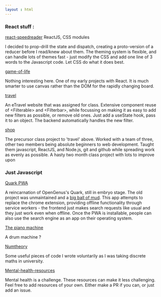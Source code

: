 ```yaml
---
layout : html
---
```

### React stuff : 
[react-speedreader](https://www.github.com/mayankkamboj47/react-speedreader)
ReactJS, CSS modules

I decided to prop-drill the state and dispatch, creating a proto-version of a reducer before I read/knew about them. The theming system is flexible, and can handle lots of themes fast - just modify the CSS and add one line of 3 words to the Javascript code. Let CSS do what it does best.

[game-of-life](https://www.github.com/mayankkamboj47/game-of-life)

Nothing interesting here. One of my early projects with React. It is much smarter to use
canvas rather than the DOM for the rapidly changing board. 

[travel](https://www.github.com/mayankkamboj47/travel)

An eTravel website that was assigned for class. Extensive component reuse of &lt;Filterable&gt; and &lt;Filterbar&gt;,
while focussing on making it as easy to add new filters as possible, or remove old ones. Just add a useState hook, pass it to an object. The backend automatically handles the new filter. 

[shop](https://www.github.com/mayankkamboj47/shop)

The precursor class project to 'travel' above. Worked with a team of three, other two members being absolute beginners to web development. Taught them javascript, ReactJS, and Node.js, git and github while spreading work as evenly as possible. A hasty two month class project with lots to improve upon

### Just Javascript
[Quark PWA](https://www.github.com/mayankkamboj47/quark-pwa)

A reincarnation of OpenGenus's Quark, still in embryo stage. The old project was unmaintained and a [big ball of mud](https://en.wikipedia.org/wiki/Big_ball_of_mud). This app attempts to replace the chrome extension, providing offline functionality through service workers - the frontend just makes search requests like usual and they just work even when offline. Once the PWA is installable, people can also use the search engine as an app on their operating system. 

[The piano machine](https://www.github.com/mayankkamboj47/drummachine)

A drum machine ?

[Numtheory](https://www.github.com/mayankkamboj47/numtheory)

Some useful pieces of code I wrote voluntarily as I was taking discrete maths in university. 

[Mental-health-resources](https://www.github.com/mayankkamboj47/mental-health-resources)

Mental health is a challenge. These resources can make it less challenging. Feel free to add resources
of your own. Either make a PR if you can, or just add an issue. 
